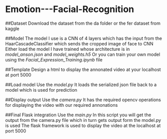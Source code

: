 # Emotion---Facial-Recognition

##Dataset
  Download the dataset from  the da folder or the fer dataset from kaggle

##Model
  The model I use is a CNN of 4 layers which has the input from the HaarCascadeClassifier which sends the cropped image of face to CNN
  Either load the model I have trained whose architecture is in *model_anson.json* and *model_weights.h5*
  Or you can train your own model using the *Facial_Expression_Training.ipynb* file
  
##Template
  Design a html to display the annonated video at your localhost at port 5000
  
##Load model
  Use the *model.py*
  It loads the serialized json file back to a model which is used for prediction
  
##Display output
  Use the *camera.py*
  It has the required opencv operations for displaying the video with our required annonations
  
##Final Flask integration
  Use the *main.py*
  In this script you will get the output from the camera.py file which in turn gets output form the model.py is used
  The flask framework is used to display the video at the localhost at port 5000
